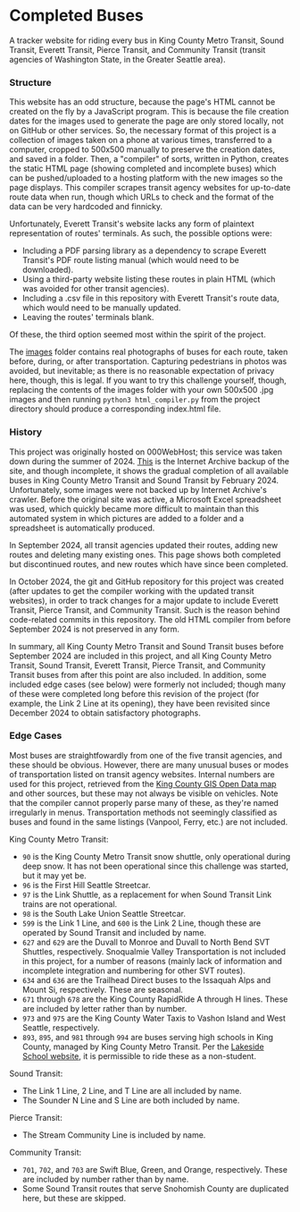 # Completed Buses

A tracker website for riding every bus in King County Metro Transit, Sound Transit, Everett Transit, Pierce Transit, and Community Transit (transit agencies of Washington State, in the Greater Seattle area).

### Structure

This website has an odd structure, because the page's HTML cannot be created on the fly by a JavaScript program. This is because the file creation dates for the images used to generate the page are only stored locally, not on GitHub or other services. So, the necessary format of this project is a collection of images taken on a phone at various times, transferred to a computer, cropped to 500x500 manually to preserve the creation dates, and saved in a folder. Then, a "compiler" of sorts, written in Python, creates the static HTML page (showing completed and incomplete buses) which can be pushed/uploaded to a hosting platform with the new images so the page displays. This compiler scrapes transit agency websites for up-to-date route data when run, though which URLs to check and the format of the data can be very hardcoded and finnicky.

Unfortunately, Everett Transit's website lacks any form of plaintext representation of routes' terminals. As such, the possible options were:
- Including a PDF parsing library as a dependency to scrape Everett Transit's PDF route listing manual (which would need to be downloaded).
- Using a third-party website listing these routes in plain HTML (which was avoided for other transit agencies).
- Including a .csv file in this repository with Everett Transit's route data, which would need to be manually updated.
- Leaving the routes' terminals blank.

Of these, the third option seemed most within the spirit of the project.

The [images](images) folder contains real photographs of buses for each route, taken before, during, or after transportation. Capturing pedestrians in photos was avoided, but inevitable; as there is no reasonable expectation of privacy here, though, this is legal. If you want to try this challenge yourself, though, replacing the contents of the images folder with your own 500x500 .jpg images and then running `python3 html_compiler.py` from the project directory should produce a corresponding index.html file.

### History

This project was originally hosted on 000WebHost; this service was taken down during the summer of 2024. [This](https://web.archive.org/web/20240000000000*/https://6exagon.000webhostapp.com) is the Internet Archive backup of the site, and though incomplete, it shows the gradual completion of all available buses in King County Metro Transit and Sound Transit by February 2024. Unfortunately, some images were not backed up by Internet Archive's crawler. Before the original site was active, a Microsoft Excel spreadsheet was used, which quickly became more difficult to maintain than this automated system in which pictures are added to a folder and a spreadsheet is automatically produced.

In September 2024, all transit agencies updated their routes, adding new routes and deleting many existing ones. This page shows both completed but discontinued routes, and new routes which have since been completed.

In October 2024, the git and GitHub repository for this project was created (after updates to get the compiler working with the updated transit websites), in order to track changes for a major update to include Everett Transit, Pierce Transit, and Community Transit. Such is the reason behind code-related commits in this repository. The old HTML compiler from before September 2024 is not preserved in any form.

In summary, all King County Metro Transit and Sound Transit buses before September 2024 are included in this project, and all King County Metro Transit, Sound Transit, Everett Transit, Pierce Transit, and Community Transit buses from after this point are also included. In addition, some included edge cases (see below) were formerly not included; though many of these were completed long before this revision of the project (for example, the Link 2 Line at its opening), they have been revisited since December 2024 to obtain satisfactory photographs.

### Edge Cases

Most buses are straightfowardly from one of the five transit agencies, and these should be obvious. However, there are many unusual buses or modes of transportation listed on transit agency websites. Internal numbers are used for this project, retrieved from the [King County GIS Open Data map](https://gis-kingcounty.opendata.arcgis.com/datasets/51714753981a4c2695e603832c953551_2647) and other sources, but these may not always be visible on vehicles. Note that the compiler cannot properly parse many of these, as they're named irregularly in menus. Transportation methods not seemingly classified as buses and found in the same listings (Vanpool, Ferry, etc.) are not included.

King County Metro Transit:
- `90` is the King County Metro Transit snow shuttle, only operational during deep snow. It has not been operational since this challenge was started, but it may yet be.
- `96` is the First Hill Seattle Streetcar.
- `97` is the Link Shuttle, as a replacement for when Sound Transit Link trains are not operational.
- `98` is the South Lake Union Seattle Streetcar.
- `599` is the Link 1 Line, and `600` is the Link 2 Line, though these are operated by Sound Transit and included by name.
- `627` and `629` are the Duvall to Monroe and Duvall to North Bend SVT Shuttles, respectively. Snoqualmie Valley Transportation is not included in this project, for a number of reasons (mainly lack of information and incomplete integration and numbering for other SVT routes).
- `634` and `636` are the Trailhead Direct buses to the Issaquah Alps and Mount Si, respectively. These are seasonal.
- `671` through `678` are the King County RapidRide A through H lines. These are included by letter rather than by number.
- `973` and `975` are the King County Water Taxis to Vashon Island and West Seattle, respectively.
- `893`, `895`, and `981` through `994` are buses serving high schools in King County, managed by King County Metro Transit. Per the [Lakeside School website](https://www.lakesideschool.org/about-us/transportation), it is permissible to ride these as a non-student.

Sound Transit:
- The Link 1 Line, 2 Line, and T Line are all included by name.
- The Sounder N Line and S Line are both included by name.

Pierce Transit:
- The Stream Community Line is included by name.

Community Transit:
- `701`, `702`, and `703` are Swift Blue, Green, and Orange, respectively. These are included by number rather than by name.
- Some Sound Transit routes that serve Snohomish County are duplicated here, but these are skipped.
